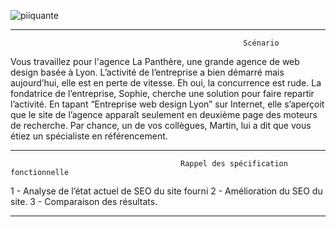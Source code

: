 ![piiquante](https://user-images.githubusercontent.com/94462048/188245075-36b0d92f-6abc-451a-8828-916f7eee09f3.PNG)

----------------------------------------------------------------------------------------------------------------------------------------

                                                        Scénario

Vous travaillez pour l'agence La Panthère, une grande agence de web design basée à Lyon. 
L’activité de l’entreprise a bien démarré mais aujourd’hui, elle est en perte de vitesse. 
Eh oui, la concurrence est rude. La fondatrice de l’entreprise, Sophie, cherche une solution pour faire repartir l’activité.
En tapant “Entreprise web design Lyon” sur Internet, elle s’aperçoit que le site de l’agence apparaît seulement en deuxième page des moteurs de recherche.
Par chance, un de vos collègues, Martin, lui a dit que vous étiez un spécialiste en référencement.

----------------------------------------------------------------------------------------------------------------------------------------

                                          Rappel des spécification fonctionnelle
                                                
1 - Analyse de l’état actuel de SEO du site fourni
2 - Amélioration du SEO du site.
3 - Comparaison des résultats.

----------------------------------------------------------------------------------------------------------------------------------------
